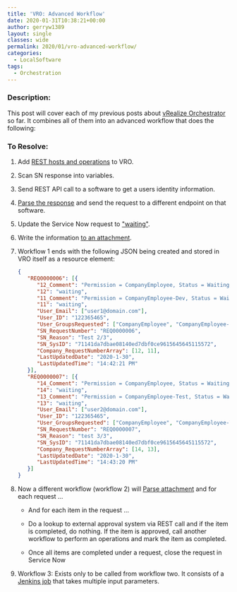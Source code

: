 ```yaml
---
title: 'VRO: Advanced Workflow'
date: 2020-01-31T10:38:21+00:00
author: gerryw1389
layout: single
classes: wide
permalink: 2020/01/vro-advanced-workflow/
categories:
  - LocalSoftware
tags:
  - Orchestration
---
```

<!--more-->

### Description:

This post will cover each of my previous posts about [vRealize Orchestrator](https://automationadmin.com//2020/01/vrealize-orchestrator/) so far. It combines all of them into an advanced workflow that does the following:

### To Resolve:

1. Add [REST hosts and operations](https://automationadmin.com/2020/01/vro-add-rest-host-and-ops/) to VRO.

2. Scan SN response into variables.

3. Send REST API call to a software to get a users identity information.

4. [Parse the response](https://automationadmin.com/2020/01/vro-parsing-responses/) and send the request to a different endpoint on that software.

5. Update the Service Now request to ["waiting"](https://automationadmin.com/2020/01/vro-read-write-service-now/).

6. Write the information [to an attachment](https://automationadmin.com/2020/01/vro-attachments/).

7. Workflow 1 ends with the following JSON being created and stored in VRO itself as a resource element:

   ```json
   {
      "REQ0000006": [{
         "12_Comment": "Permission = CompanyEmployee, Status = Waiting",
         "12": "waiting",
         "11_Comment": "Permission = CompanyEmployee-Dev, Status = Waiting",
         "11": "waiting",
         "User_Email": ["user1@domain.com"],
         "User_ID": "122365465",
         "User_GroupsRequested": ["CompanyEmployee", "CompanyEmployee-Dev"],
         "SN_RequestNumber": "REQ0000006",
         "SN_Reason": "Test 2/3",
         "SN_SysID": "71141da7dbae08140ed7dbf0ce9615645645115572",
         "Company_RequestNumberArray": [12, 11],
         "LastUpdatedDate": "2020-1-30",
         "LastUpdatedTime": "14:42:21 PM"
      }],
      "REQ0000007": [{
         "14_Comment": "Permission = CompanyEmployee, Status = Waiting",
         "14": "waiting",
         "13_Comment": "Permission = CompanyEmployee-Test, Status = Waiting",
         "13": "waiting",
         "User_Email": ["user2@domain.com"],
         "User_ID": "122365465",
         "User_GroupsRequested": ["CompanyEmployee", "CompanyEmployee-Test"],
         "SN_RequestNumber": "REQ0000007",
         "SN_Reason": "test 3/3",
         "SN_SysID": "71141da7dbae08140ed7dbf0ce9615645645115572",
         "Company_RequestNumberArray": [14, 13],
         "LastUpdatedDate": "2020-1-30",
         "LastUpdatedTime": "14:43:20 PM"
      }]
   }
   ```

8. Now a different workflow (workflow 2) will [Parse attachment](https://automationadmin.com/2020/01/vro-attachments/) and for each request ...

   - And for each item in the request ...

   - Do a lookup  to external approval system via REST call and if the item is completed, do nothing. If the item is approved, call another workflow to perform an operations and mark the item as completed.

   - Once all items are completed under a request, close the request in Service Now

9. Workflow 3: Exists only to be called from workflow two. It consists of a [Jenkins job](https://automationadmin.com/2020/01/vro-run-jenkins-ps-2/) that takes multiple input parameters.


